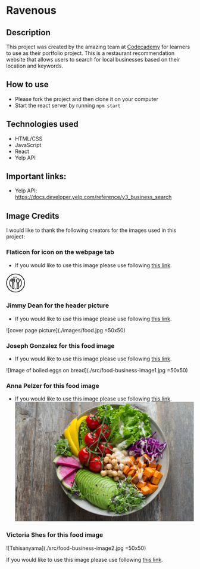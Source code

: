 # Ravenous

## Description

This project was created by the amazing team at [Codecademy](https://www.codecademy.com/learn) for learners to use as their portfolio project. This is a restaurant recommendation website that allows users to search for local businesses based on their location and keywords.

## How to use

- Please fork the project and then clone it on your computer
- Start the react server by running `npm start`

## Technologies used

- HTML/CSS
- JavaScript
- React
- Yelp API

## Important links:

- Yelp API: https://docs.developer.yelp.com/reference/v3_business_search

## Image Credits

I would like to thank the following creators for the images used in this project:

### Flaticon for icon on the webpage tab

- If you would like to use this image please use following [this link](https://www.flaticon.com/free-icons/food).

  <!-- ![food icon](./public/dish.png =50x50) -->

<img src="./public/dish.png" width="50" height="50" />

### Jimmy Dean for the header picture

- If you would like to use this image please use following [this link](https://unsplash.com/photos/assorted-fruits-on-brown-wooden-bowls-Yn0l7uwBrpw?utm_content=creditShareLink&utm_medium=referral&utm_source=unsplash).

![cover page picture](./images/food.jpg =50x50)

### Joseph Gonzalez for this food image

- If you would like to use this image please use following [this link](https://unsplash.com/photos/sandwich-with-boiled-egg-fdlZBWIP0aM?utm_content=creditShareLink&utm_medium=referral&utm_source=unsplash).

![Image of boiled eggs on bread](./src/food-business-image1.jpg =50x50)

### Anna Pelzer for this food image

- If you would like to use this image please use following [this link](https://unsplash.com/photos/bowl-of-vegetable-salads-IGfIGP5ONV0?utm_content=creditShareLink&utm_medium=referral&utm_source=unsplash).
  ![Image of a vegan food plate](./src/food-business-image3.jpg)

### Victoria Shes for this food image

![Tshisanyama](./src/food-business-image2.jpg =50x50)

If you would like to use this image please use following [this link](https://unsplash.com/photos/grilled-meat-and-vegetable-on-the-table-UC0HZdUitWY).
